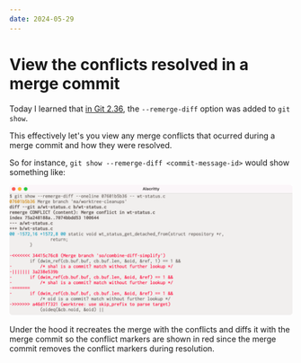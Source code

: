 ```yaml
---
date: 2024-05-29
---
```


# View the conflicts resolved in a merge commit

Today I learned that [in Git 2.36](https://github.blog/2022-04-18-highlights-from-git-2-36/#review-merge-conflict-resolution-with-remerge-diff), the `--remerge-diff` option was added to `git show`.

This effectively let's you view any merge conflicts that ocurred during a merge commit and how they were resolved.

So for instance, `git show --remerge-diff <commit-message-id>` would show something like:

![terminal screenshot of git show output](view-merge-conflicts.png)

Under the hood it recreates the merge with the conflicts and diffs it with the merge commit so the conflict markers are shown in red since the merge commit removes the conflict markers during resolution.

